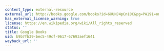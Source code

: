 ```yaml
---
content_type: external-resource
external_url: http://books.google.com/books?id=6XUNJ4pCn10C&pg=PA191=onepage
has_external_license_warning: true
license: https://en.wikipedia.org/wiki/All_rights_reserved
status: ''
title: Google Books
uid: b9b7fb39-bec5-49cf-9617-67693aef1641
wayback_url: ''
---
```

